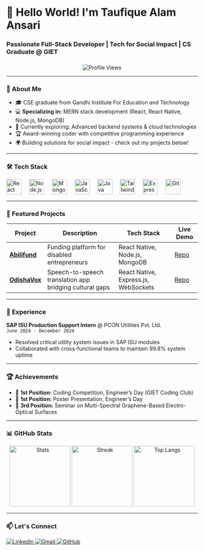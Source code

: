<h1 align="left">👋 Hello World! I'm Taufique Alam Ansari</h1>
<h3 align="left">Passionate Full-Stack Developer | Tech for Social Impact | CS Graduate @ GIET</h3>

###

<div align="center">
  <img src="https://profile-counter.glitch.me/taufique-0105/count.svg?" alt="Profile Views" />
</div>

---

### 🚀 About Me
- 🎓 CSE graduate from Gandhi Institute For Education and Technology
- 💻 **Specializing in:** MERN stack development (React, React Native, Node.js, MongoDB)
- 🌱 Currently exploring: Advanced backend systems & cloud technologies
- 🏆 Award-winning coder with competitive programming experience
- 🌍 Building solutions for social impact - check out my projects below!
---

### 🛠️ Tech Stack
<div align="left">
  <img src="https://cdn.jsdelivr.net/gh/devicons/devicon/icons/react/react-original.svg" height="40" alt="React" title="React" />
  <img width="12" />
  <img src="https://cdn.jsdelivr.net/gh/devicons/devicon/icons/nodejs/nodejs-original.svg" height="40" alt="Node.js" title="Node.js" />
  <img width="12" />
  <img src="https://cdn.jsdelivr.net/gh/devicons/devicon/icons/mongodb/mongodb-original.svg" height="40" alt="MongoDB" title="MongoDB" />
  <img width="12" />
  <img src="https://cdn.jsdelivr.net/gh/devicons/devicon/icons/javascript/javascript-original.svg" height="40" alt="JavaScript" title="JavaScript" />
  <img width="12" />
  <img src="https://cdn.jsdelivr.net/gh/devicons/devicon/icons/java/java-original.svg" height="40" alt="Java" title="Java" />
  <img width="12" />
  <img src="https://cdn.jsdelivr.net/gh/devicons/devicon/icons/tailwindcss/tailwindcss-plain.svg" height="40" alt="Tailwind CSS" title="Tailwind CSS" />
  <img width="12" />
  <img src="https://cdn.jsdelivr.net/gh/devicons/devicon/icons/express/express-original.svg" height="40" alt="Express.js" title="Express.js" />
  <img width="12" />
  <img src="https://cdn.jsdelivr.net/gh/devicons/devicon/icons/git/git-original.svg" height="40" alt="Git" title="Git" />
</div>

---

### 🌟 Featured Projects

| Project | Description | Tech Stack | Live Demo |
|---------|-------------|------------|-----------|
| **[Abilifund](https://github.com/taufique-0105/abilifund)** | Funding platform for disabled entrepreneurs | React Native, Node.js, MongoDB | [Repo](https://github.com/taufique-0105/abilifund) |
| **[OdishaVox](https://github.com/taufique-0105/OdishaVox)** | Speech-to-speech translation app bridging cultural gaps | React Native, Express.js, WebSockets | [Repo](https://github.com/taufique-0105/OdishaVox) |

---

### 💼 Experience
**SAP ISU Production Support Intern** @ PCON Utilities Pvt. Ltd.  
`June 2024 - December 2024`  
- Resolved critical utility system issues in SAP ISU modules
- Collaborated with cross-functional teams to maintain 99.8% system uptime

---

### 🏆 Achievements
- 🥇 **1st Position:** Coding Competition, Engineer’s Day (GIET Coding Club)
- 🥇 **1st Position:** Poster Presentation, Engineer’s Day
- 🥉 **3rd Position:** Seminar on Multi-Spectral Graphene-Based Electro-Optical Surfaces

---

### 📊 GitHub Stats
<div align="center">
  <img src="https://github-readme-stats.vercel.app/api?username=taufique-0105&show_icons=true&theme=radical" alt="Stats" height="160" />
  <img src="https://github-readme-streak-stats.herokuapp.com/?user=taufique-0105&theme=radical" alt="Streak" height="160" />
  <img src="https://github-readme-stats.vercel.app/api/top-langs/?username=taufique-0105&layout=compact&theme=radical" alt="Top Langs" height="160" />
</div>

---

### 📫 Let's Connect
<div align="left">
  <a href="https://www.linkedin.com/in/taufique-alam-ansari-228993200/" target="_blank">
    <img src="https://img.shields.io/badge/LinkedIn-0077B5?style=for-the-badge&logo=linkedin&logoColor=white" alt="LinkedIn" />
  </a>
  <a href="mailto:taufiquealam0105@gmail.com" target="_blank">
    <img src="https://img.shields.io/badge/Gmail-D14836?style=for-the-badge&logo=gmail&logoColor=white" alt="Gmail" />
  </a>
  <a href="https://github.com/taufique-0105" target="_blank">
    <img src="https://img.shields.io/badge/GitHub-100000?style=for-the-badge&logo=github&logoColor=white" alt="GitHub" />
  </a>
</div>
